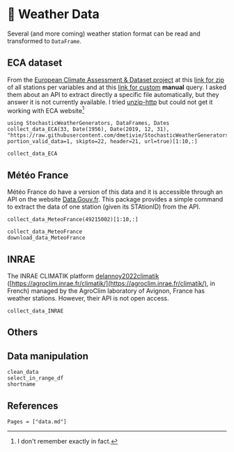 # 📅 Weather Data

Several (and more coming) weather station format can be read and transformed to `DataFrame`.

## ECA dataset

From the [European Climate Assessment & Dataset project](https://www.ecad.eu/) at this [link for zip](https://www.ecad.eu/dailydata/predefinedseries.php) of all stations per variables and at this [link for custom](https://www.ecad.eu/dailydata/customquery.php) **manual** query.
I asked them about an API to extract directly a specific file automatically, but they answer it is not currently available.
I tried [unzip-http](https://github.com/saulpw/unzip-http) but could not get it working with ECA website[^1]

[^1]: I don't remember exactly in fact.

````@example data
using StochasticWeatherGenerators, DataFrames, Dates
collect_data_ECA(33, Date(1956), Date(2019, 12, 31), "https://raw.githubusercontent.com/dmetivie/StochasticWeatherGenerators.jl/master/weather_files/ECA_blend_rr/RR_", portion_valid_data=1, skipto=22, header=21, url=true)[1:10,:]
````

```@docs
collect_data_ECA
```

## Météo France

Météo France do have a version of this data and it is accessible through an API on the website [Data.Gouv.fr](https://www.data.gouv.fr/en/datasets/).
This package provides a simple command to extract the data of one station (given its STAtionID) from the API.

````@example data
collect_data_MeteoFrance(49215002)[1:10,:]
````

```@docs
collect_data_MeteoFrance 
download_data_MeteoFrance 
```

## INRAE

The INRAE CLIMATIK platform [delannoy2022climatik](@cite) ([https://agroclim.inrae.fr/climatik/](https://agroclim.inrae.fr/climatik/), in French) managed by the AgroClim laboratory of Avignon, France has weather stations. However, their API is not open access.

```@docs
collect_data_INRAE
```

## Others

## Data manipulation

```@docs
clean_data 
select_in_range_df
shortname
```

## References

```@bibliography
Pages = ["data.md"]
```
